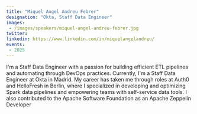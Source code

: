 ```yaml
---
title: "Miquel Angel Andreu Febrer"
designation: "Okta, Staff Data Engineer"
images:
 - /images/speakers/miquel-angel-andreu-febrer.jpg
twitter: 
linkedin: https://www.linkedin.com/in/miquelangelandreu/
events:
 - 2025
---
```


I'm a Staff Data Engineer with a passion for building efficient ETL pipelines and automating through DevOps practices. Currently, I'm a Staff Data Engineer at Okta in Madrid. My career has taken me through roles at Auth0 and HelloFresh in Berlin, where I specialized in developing and optimizing Spark data pipelines and empowering teams with self-service data tools. I also contributed to the Apache Software Foundation as an Apache Zeppelin Developer
